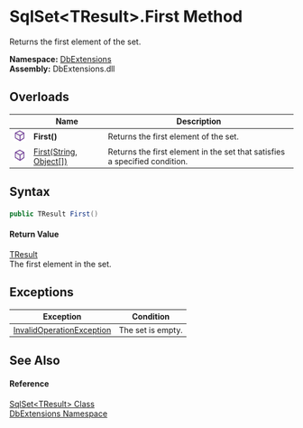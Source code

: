 SqlSet&lt;TResult>.First Method
===============================
Returns the first element of the set.
  
**Namespace:** [DbExtensions][1]  
**Assembly:** DbExtensions.dll

Overloads
---------

|                  | Name                         | Description                                                                |
| ---------------- | ---------------------------- | -------------------------------------------------------------------------- |
| ![Public method] | **First()**                  | Returns the first element of the set.                                      |
| ![Public method] | [First(String, Object[])][2] | Returns the first element in the set that satisfies a specified condition. |


Syntax
------

```csharp
public TResult First()
```

#### Return Value
[TResult][3]  
The first element in the set.

Exceptions
----------

| Exception                      | Condition         |
| ------------------------------ | ----------------- |
| [InvalidOperationException][4] | The set is empty. |


See Also
--------

#### Reference
[SqlSet&lt;TResult> Class][3]  
[DbExtensions Namespace][1]  

[1]: ../README.md
[2]: First_1.md
[3]: README.md
[4]: https://learn.microsoft.com/dotnet/api/system.invalidoperationexception
[Public method]: ../../icons/pubmethod.svg "Public method"